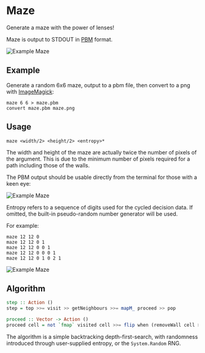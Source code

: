 # Maze

Generate a maze with the power of lenses!

Maze is output to STDOUT in [PBM](http://en.wikipedia.org/wiki/Netpbm_format) format.

<img src="https://raw.github.com/sordina/Maze/master/images/maze.png" alt="Example Maze" />

## Example

Generate a random 6x6 maze, output to a pbm file, then convert to a png with [ImageMagick](http://www.imagemagick.org/script/index.php):

    maze 6 6 > maze.pbm
    convert maze.pbm maze.png

## Usage

    maze <width/2> <height/2> <entropy>*

The width and height of the maze are actually twice the number of pixels of the argument.
This is due to the minimum number of pixels required for a path including those of the walls.

The PBM output should be usable directly from the terminal for those with a keen eye:

<img src="https://raw.github.com/sordina/Maze/master/images/maze_pbm.png" alt="Example Maze" />

Entropy refers to a sequence of digits used for the cycled decision data.
If omitted, the built-in pseudo-random number generator will be used.

For example:

    maze 12 12 0
    maze 12 12 0 1
    maze 12 12 0 0 1
    maze 12 12 0 0 0 1
    maze 12 12 0 1 0 2 1

<img src="https://raw.github.com/sordina/Maze/master/images/maze_entropy.png" alt="Example Maze" />

## Algorithm

```haskell
step :: Action ()
step = top >>= visit >> getNeighbours >>= mapM_ proceed >> pop

proceed :: Vector -> Action ()
proceed cell = not `fmap` visited cell >>= flip when (removeWall cell >> push cell >> step)
```

The algorithm is a simple backtracking depth-first-search, with randomness introduced through
user-supplied entropy, or the `System.Random` RNG.
